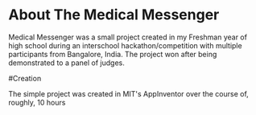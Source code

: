 # About The Medical Messenger

Medical Messenger was a small project created in my Freshman year of high school during an interschool hackathon/competition with multiple participants from Bangalore, India. The project won after being demonstrated to a panel of judges.

#Creation

The simple project was created in MIT's AppInventor over the course of, roughly, 10 hours 

